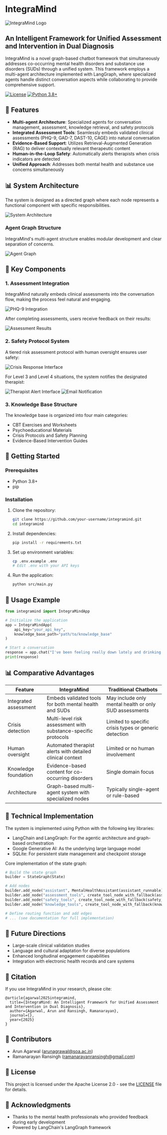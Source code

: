 # IntegraMind

![IntegraMind Logo](./images/integramind_logo.png)

## An Intelligent Framework for Unified Assessment and Intervention in Dual Diagnosis

IntegraMind is a novel graph-based chatbot framework that simultaneously addresses co-occurring mental health disorders and substance use disorders (SUDs) through a unified system. This framework employs a multi-agent architecture implemented with LangGraph, where specialized agents handle distinct conversation aspects while collaborating to provide comprehensive support.

[![License](https://img.shields.io/badge/License-Apache_2.0-blue.svg)](https://opensource.org/licenses/Apache-2.0)
[![Python 3.8+](https://img.shields.io/badge/python-3.8+-blue.svg)](https://www.python.org/downloads/)

## 🌟 Features

- **Multi-agent Architecture**: Specialized agents for conversation management, assessment, knowledge retrieval, and safety protocols
- **Integrated Assessment Tools**: Seamlessly embeds validated clinical assessments (PHQ-9, GAD-7, DAST-10, CAGE) into natural conversation
- **Evidence-Based Support**: Utilizes Retrieval-Augmented Generation (RAG) to deliver contextually relevant therapeutic content
- **Human-in-the-Loop Safety**: Automatically alerts therapists when crisis indicators are detected
- **Unified Approach**: Addresses both mental health and substance use concerns simultaneously

## 📊 System Architecture

The system is designed as a directed graph where each node represents a functional component with specific responsibilities.

![System Architecture](./images/system_architecture.png)

### Agent Graph Structure

IntegraMind's multi-agent structure enables modular development and clear separation of concerns.

![Agent Graph](./images/agent_graph.png)

## 🔄 Key Components

### 1. Assessment Integration

IntegraMind naturally embeds clinical assessments into the conversation flow, making the process feel natural and engaging.

![PHQ-9 Integration](./images/phq9_integration.png)

After completing assessments, users receive feedback on their results:

![Assessment Results](./images/assessment_result.png)

### 2. Safety Protocol System

A tiered risk assessment protocol with human oversight ensures user safety:

![Crisis Response Interface](./images/crisis_response_interface.png)

For Level 3 and Level 4 situations, the system notifies the designated therapist:

![Therapist Alert Interface](./images/therapist_alert_interface.png)
![Email Notification](./images/email_notification.png)

### 3. Knowledge Base Structure

The knowledge base is organized into four main categories:
- CBT Exercises and Worksheets
- Psychoeducational Materials
- Crisis Protocols and Safety Planning
- Evidence-Based Intervention Guides

## 🚀 Getting Started

### Prerequisites

- Python 3.8+
- pip

### Installation

1. Clone the repository:
   ```bash
   git clone https://github.com/your-username/integramind.git
   cd integramind
   ```

2. Install dependencies:
   ```bash
   pip install -r requirements.txt
   ```

3. Set up environment variables:
   ```bash
   cp .env.example .env
   # Edit .env with your API keys
   ```

4. Run the application:
   ```bash
   python src/main.py
   ```

## 📝 Usage Example

```python
from integramind import IntegraMindApp

# Initialize the application
app = IntegraMindApp(
    api_key="your_api_key",
    knowledge_base_path="path/to/knowledge_base"
)

# Start a conversation
response = app.chat("I've been feeling really down lately and drinking more than usual.")
print(response)
```

## 📊 Comparative Advantages

| Feature | IntegraMind | Traditional Chatbots |
|---------|-------------|----------------------|
| Integrated assessment | Embeds validated tools for both mental health and SUDs | May include only mental health or only SUD assessments |
| Crisis detection | Multi-level risk assessment with substance-specific protocols | Limited to specific crisis types or generic detection |
| Human oversight | Automated therapist alerts with detailed clinical context | Limited or no human involvement |
| Knowledge foundation | Evidence-based content for co-occurring disorders | Single domain focus |
| Architecture | Graph-based multi-agent system with specialized nodes | Typically single-agent or rule-based |

## 🧠 Technical Implementation

The system is implemented using Python with the following key libraries:
- LangChain and LangGraph: For the agentic architecture and graph-based orchestration
- Google Generative AI: As the underlying large language model
- SQLite: For persistent state management and checkpoint storage

Core implementation of the state graph:

```python
# Build the state graph
builder = StateGraph(State)

# Add nodes
builder.add_node("assistant", MentalHealthAssistant(assistant_runnable))
builder.add_node("assessment_tools", create_tool_node_with_fallback(assessment_tools))
builder.add_node("safety_tools", create_tool_node_with_fallback(safety_tools))
builder.add_node("knowledge_tools", create_tool_node_with_fallback(knowledge_tools))

# Define routing function and add edges
# ... (see documentation for full implementation)
```

## 🔮 Future Directions

- Large-scale clinical validation studies
- Language and cultural adaptation for diverse populations
- Enhanced longitudinal engagement capabilities
- Integration with electronic health records and care systems

## 📄 Citation

If you use IntegraMind in your research, please cite:

```
@article{agarwal2025integramind,
  title={IntegraMind: An Intelligent Framework for Unified Assessment and Intervention in Dual Diagnosis},
  author={Agarwal, Arun and Ransingh, Ramanarayan},
  journal={},
  year={2025}
}
```

## 👥 Contributors

- Arun Agarwal (arunagrawal@soa.ac.in)
- Ramanarayan Ransingh (ramanarayanransingh@gmail.com)

## 📜 License

This project is licensed under the Apache License 2.0 - see the [LICENSE](LICENSE) file for details.

## 🙏 Acknowledgments

- Thanks to the mental health professionals who provided feedback during early development
- Powered by LangChain's LangGraph framework
